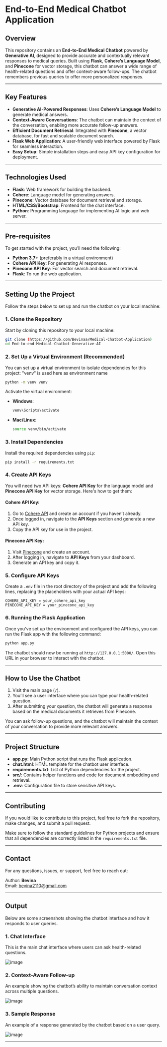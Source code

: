 # **End-to-End Medical Chatbot Application**

## **Overview**

This repository contains an **End-to-End Medical Chatbot** powered by **Generative AI**, designed to provide accurate and contextually relevant responses to medical queries. Built using **Flask**, **Cohere’s Language Model**, and **Pinecone** for vector storage, this chatbot can answer a wide range of health-related questions and offer context-aware follow-ups. The chatbot remembers previous queries to offer more personalized responses.

---

## **Key Features**

- **Generative AI-Powered Responses**: Uses **Cohere’s Language Model** to generate medical answers.
- **Context-Aware Conversations**: The chatbot can maintain the context of the conversation, enabling more accurate follow-up answers.
- **Efficient Document Retrieval**: Integrated with **Pinecone**, a vector database, for fast and scalable document search.
- **Flask Web Application**: A user-friendly web interface powered by Flask for seamless interaction.
- **Easy Setup**: Simple installation steps and easy API key configuration for deployment.

---

## **Technologies Used**

- **Flask**: Web framework for building the backend.
- **Cohere**: Language model for generating answers.
- **Pinecone**: Vector database for document retrieval and storage.
- **HTML/CSS/Bootstrap**: Frontend for the chat interface.
- **Python**: Programming language for implementing AI logic and web server.

---

## **Pre-requisites**

To get started with the project, you’ll need the following:

- **Python 3.7+** (preferably in a virtual environment)
- **Cohere API Key**: For generating AI responses.
- **Pinecone API Key**: For vector search and document retrieval.
- **Flask**: To run the web application.

---

## **Setting Up the Project**

Follow the steps below to set up and run the chatbot on your local machine:

### 1. Clone the Repository

Start by cloning this repository to your local machine:

```bash
git clone (https://github.com/Bevinaa/Medical-Chatbot-Application)
cd End-to-end-Medical-Chatbot-Generative-AI
```

### 2. Set Up a Virtual Environment (Recommended)

You can set up a virtual environment to isolate dependencies for this project:
"venv" is used here as environment name

```bash
python -m venv venv
```

Activate the virtual environment:

- **Windows**:
  ```bash
  venv\Scripts\activate
  ```
- **Mac/Linux**:
  ```bash
  source venv/bin/activate
  ```

### 3. Install Dependencies

Install the required dependencies using `pip`:

```bash
pip install -r requirements.txt
```

### 4. Create API Keys

You will need two API keys: **Cohere API Key** for the language model and **Pinecone API Key** for vector storage. Here's how to get them:

#### Cohere API Key:
1. Go to [Cohere API](https://cohere.ai/) and create an account if you haven’t already.
2. Once logged in, navigate to the **API Keys** section and generate a new API key.
3. Copy the API key for use in the project.

#### Pinecone API Key:
1. Visit [Pinecone](https://www.pinecone.io/) and create an account.
2. After logging in, navigate to **API Keys** from your dashboard.
3. Generate an API key and copy it.

### 5. Configure API Keys

Create a `.env` file in the root directory of the project and add the following lines, replacing the placeholders with your actual API keys:

```env
COHERE_API_KEY = your_cohere_api_key
PINECONE_API_KEY = your_pinecone_api_key
```

### 6. Running the Flask Application

Once you've set up the environment and configured the API keys, you can run the Flask app with the following command:

```bash
python app.py
```

The chatbot should now be running at `http://127.0.0.1:5000/`. Open this URL in your browser to interact with the chatbot.

---

## **How to Use the Chatbot**

1. Visit the main page (`/`).
2. You’ll see a user interface where you can type your health-related question.
3. After submitting your question, the chatbot will generate a response based on the medical documents it retrieves from Pinecone.

You can ask follow-up questions, and the chatbot will maintain the context of your conversation to provide more relevant answers.

---

## **Project Structure**

- **app.py**: Main Python script that runs the Flask application.
- **chat.html**: HTML template for the chatbot user interface.
- **requirements.txt**: List of Python dependencies for the project.
- **src/**: Contains helper functions and code for document embedding and retrieval.
- **.env**: Configuration file to store sensitive API keys.
  
---

## **Contributing**

If you would like to contribute to this project, feel free to fork the repository, make changes, and submit a pull request. 

Make sure to follow the standard guidelines for Python projects and ensure that all dependencies are correctly listed in the `requirements.txt` file.

---

## **Contact**

For any questions, issues, or support, feel free to reach out:

Author: **Bevina**  
Email: [bevina2110@gmail.com](mailto:bevina2110@gmail.com)

---

## **Output**

Below are some screenshots showing the chatbot interface and how it responds to user queries.

### 1. Chat Interface

This is the main chat interface where users can ask health-related questions.

![image](https://github.com/user-attachments/assets/13f62819-9227-447e-be54-632d5f5d13b5)

### 2. Context-Aware Follow-up

An example showing the chatbot’s ability to maintain conversation context across multiple questions.

![image](https://github.com/user-attachments/assets/c0e8f040-278f-482b-88b0-6e2c353a13e1)


### 3. Sample Response

An example of a response generated by the chatbot based on a user query.

![image](https://github.com/user-attachments/assets/83cdf79c-527a-41f9-9fdc-c72b4252ced7)

---
